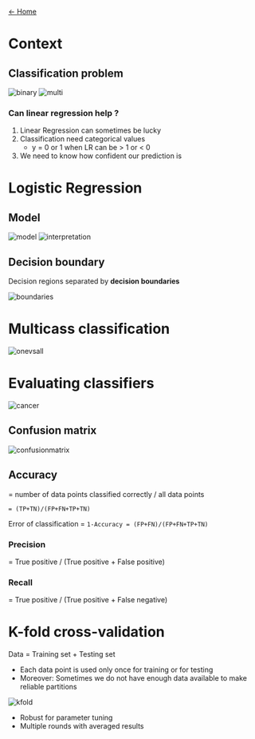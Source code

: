 [← Home](../README.md)

# Context

## Classification problem
![binary](https://user-images.githubusercontent.com/19282069/154302845-fefad876-6f72-4889-81b5-e54dedc90aa7.png)
![multi](https://user-images.githubusercontent.com/19282069/154302781-dbfb4a07-071b-401c-90b8-9b71c16cb72c.png)

### Can linear regression help ?
1. Linear Regression can sometimes be lucky
2. Classification need categorical values
    - y = 0 or 1 when LR can be > 1 or < 0
3. We need to know how confident our prediction is

# Logistic Regression
## Model
![model](https://user-images.githubusercontent.com/19282069/154303314-fd154ebc-9035-4859-b525-09932562a1ce.png)
![interpretation](https://user-images.githubusercontent.com/19282069/154303421-2bfef2b0-e773-496b-958a-2be4f288332d.png)

## Decision boundary
Decision regions separated by **decision boundaries**

![boundaries](https://user-images.githubusercontent.com/19282069/154303588-04ac0fd9-5898-4ab1-9986-c12a27895171.png)

# Multicass classification
![onevsall](https://user-images.githubusercontent.com/19282069/154304379-03c58304-4ad2-4340-ab04-b33d8567350c.png)

# Evaluating classifiers
![cancer](https://user-images.githubusercontent.com/19282069/154305025-1443da29-18d7-42cd-afeb-bc52f75c528a.png)
## Confusion matrix
![confusionmatrix](https://user-images.githubusercontent.com/19282069/154305339-564839a2-8af6-4397-87e3-f447aa66be05.png)

## Accuracy
= number of data points classified correctly / all data points

`= (TP+TN)/(FP+FN+TP+TN)`

Error of classification = `1-Accuracy = (FP+FN)/(FP+FN+TP+TN)`

### Precision
= True positive / (True positive + False positive)

### Recall
= True positive / (True positive + False negative)

# K-fold cross-validation
Data = Training set + Testing set
- Each data point is used only once for training or for testing
-  Moreover: Sometimes we do not have enough data available to make reliable partitions

![kfold](https://user-images.githubusercontent.com/19282069/154305984-ac879f2f-f359-44ef-9d1a-5e2e1f755279.png)

- Robust for parameter tuning
- Multiple rounds with averaged results